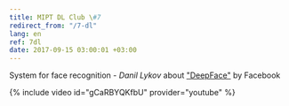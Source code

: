 ```yaml
---
title: MIPT DL Club \#7
redirect_from: "/7-dl"
lang: en
ref: 7dl
date: 2017-09-15 03:00:01 +03:00
---
```


System for face recognition - _Danil Lykov_ about ["DeepFace"](https://research.fb.com/publications/deepface-closing-the-gap-to-human-level-performance-in-face-verification/) by Facebook

{% include video id="gCaRBYQKfbU" provider="youtube" %}
